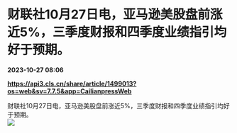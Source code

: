 # 财联社10月27日电，亚马逊美股盘前涨近5%，三季度财报和四季度业绩指引均好于预期。

**2023-10-27 08:06**

**https://api3.cls.cn/share/article/1499013?os=web&sv=7.7.5&app=CailianpressWeb**

财联社10月27日电，亚马逊美股盘前涨近5%，三季度财报和四季度业绩指引均好于预期。  
![](https://img.cls.cn/images/20231027/080EYW562v.png)